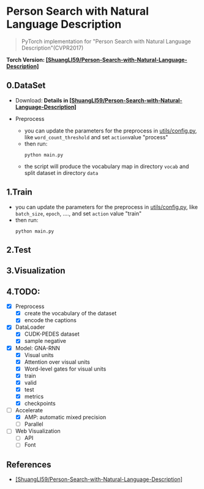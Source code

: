 # Person Search with Natural Language Description

>PyTorch implementation for "Person Search with Natural Language Description"(CVPR2017)

**Torch Version: [[ShuangLI59/Person-Search-with-Natural-Language-Description]](https://github.com/ShuangLI59/Person-Search-with-Natural-Language-Description)**

## 0.DataSet
 - Download:
**Details in [[ShuangLI59/Person-Search-with-Natural-Language-Description]](https://github.com/ShuangLI59/Person-Search-with-Natural-Language-Description)**

- Preprocess
    - you can update the parameters for the preprocess in [utils/config.py](./utils/config.py), like `word_count_threshold` and set `action`value "process"
    - then run:
        ```shell
        python main.py
        ```
    - the script will produce the  vocabulary map in directory `vocab` and split dataset  in directory `data`

## 1.Train
 - you can update the parameters for the preprocess in [utils/config.py](./utils/config.py), like `batch_size`, `epoch`, ...., and set `action` value "train"
- then run:
    ```shell
    python main.py
    ```

## 2.Test

## 3.Visualization

## 4.TODO:
- [x] Preprocess
    - [x] create the vocabulary of the dataset
    - [x] encode the captions
- [x] DataLoader
    - [x] CUDK-PEDES dataset
    - [x] sample negative
- [x]  Model: GNA-RNN
    - [x] Visual units
    - [x] Attention over visual units
    - [x] Word-level gates for visual units
    - [x] train
    - [x] valid
    - [x] test
    - [x] metrics
    - [x] checkpoints
- [ ] Accelerate
    - [x] AMP: automatic mixed precision
    - [ ] Parallel
- [ ] Web Visualization
    - [ ] API
    - [ ] Font

## References
- [[ShuangLI59/Person-Search-with-Natural-Language-Description]](https://github.com/ShuangLI59/Person-Search-with-Natural-Language-Description)

